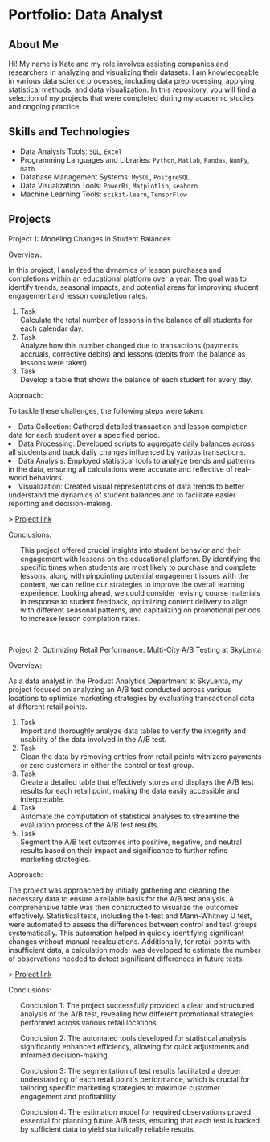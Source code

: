 # Portfolio: Data Analyst
## About Me
Hi! My name is Kate and my role involves assisting companies and researchers in analyzing and visualizing their datasets. I am knowledgeable in various data science processes, including data preprocessing, applying statistical methods, and data visualization. In this repository, you will find a selection of my projects that were completed during my academic studies and ongoing practice.
<br>

## Skills and Technologies
- Data Analysis Tools: ``SQL``, ``Excel``
- Programming Languages and Libraries: ``Python``, ``Matlab``, ``Pandas``, ``NumPy``, ``math``
- Database Management Systems: ``MySQL``, ``PostgreSQL``
- Data Visualization Tools: ``PowerBi``, ``Matplotlib``, ``seaborn``
- Machine Learning Tools: ``scikit-learn``, ``TensorFlow``

## Projects
<p> Project 1: Modeling Changes in Student Balances</p>
<p> Overview: <p>In this project, I analyzed the dynamics of lesson purchases and completions within an educational platform over a year. The goal was to identify trends, seasonal impacts, and potential areas for improving student engagement and lesson completion rates.<p>
<ol>
  <li>Task</li> Calculate the total number of lessons in the balance of all students for each calendar day.
  <li>Task</li> Analyze how this number changed due to transactions (payments, accruals, corrective debits) and lessons (debits from the balance as lessons were taken).
  <li>Task</li> Develop a table that shows the balance of each student for every day.
</ol>

<p>Approach:<p>
<p>To tackle these challenges, the following steps were taken:<p>
<li>Data Collection: Gathered detailed transaction and lesson completion data for each student over a specified period.
<li>Data Processing: Developed scripts to aggregate daily balances across all students and track daily changes influenced by various transactions.
<li>Data Analysis: Employed statistical tools to analyze trends and patterns in the data, ensuring all calculations were accurate and reflective of real-world behaviors.
<li>Visualization: Created visual representations of data trends to better understand the dynamics of student balances and to facilitate easier reporting and decision-making.<p>
> <a href="https://1drv.ms/x/c/ab6eb168c104233f/ET8jBMFosW4ggKsTJgAAAAAB3AWFkXf8XxA_VLDfkeRmGQ?e=N79Wcv">Project link</a>
<p>Conclusions:<p>
<ol>
  <p>This project offered crucial insights into student behavior and their engagement with lessons on the educational platform. By identifying the specific times when students are most likely to purchase and complete lessons, along with pinpointing potential engagement issues with the content, we can refine our strategies to improve the overall learning experience. Looking ahead, we could consider revising course materials in response to student feedback, optimizing content delivery to align with different seasonal patterns, and capitalizing on promotional periods to increase lesson completion rates.</li>
</ol>
<br>   

<p> Project 2: Optimizing Retail Performance: Multi-City A/B Testing at SkyLenta</p>
<p> Overview: <p>As a data analyst in the Product Analytics Department at SkyLenta, my project focused on analyzing an A/B test conducted across various locations to optimize marketing strategies by evaluating transactional data at different retail points.<p>
<ol>
  <li>Task</li> Import and thoroughly analyze data tables to verify the integrity and usability of the data involved in the A/B test.
  <li>Task</li> Clean the data by removing entries from retail points with zero payments or zero customers in either the control or test group.
  <li>Task</li> Create a detailed table that effectively stores and displays the A/B test results for each retail point, making the data easily accessible and interpretable.
  <li>Task</li> Automate the computation of statistical analyses to streamline the evaluation process of the A/B test results.
  <li>Task</li> Segment the A/B test outcomes into positive, negative, and neutral results based on their impact and significance to further refine marketing strategies.
</ol>

<p>Approach:<p>
The project was approached by initially gathering and cleaning the necessary data to ensure a reliable basis for the A/B test analysis. A comprehensive table was then constructed to visualize the outcomes effectively. Statistical tests, including the t-test and Mann-Whitney U test, were automated to assess the differences between control and test groups systematically. This automation helped in quickly identifying significant changes without manual recalculations. Additionally, for retail points with insufficient data, a calculation model was developed to estimate the number of observations needed to detect significant differences in future tests.
<p>
> <a href="https://drive.google.com/drive/folders/1KVfaZxhiGodBfZSr6IPbIp9dUeDXoxS6?usp=sharing">Project link</a>
<p>Conclusions:<p>
<ol>
  <p>Conclusion 1: The project successfully provided a clear and structured analysis of the A/B test, revealing how different promotional strategies performed across various retail locations.<p>
<p>Conclusion 2: The automated tools developed for statistical analysis significantly enhanced efficiency, allowing for quick adjustments and informed decision-making.<p>
<p>Conclusion 3: The segmentation of test results facilitated a deeper understanding of each retail point's performance, which is crucial for tailoring specific marketing strategies to maximize customer engagement and profitability.<p>
<p>Conclusion 4: The estimation model for required observations proved essential for planning future A/B tests, ensuring that each test is backed by sufficient data to yield statistically reliable results.<p>
</ol>
<br>  
